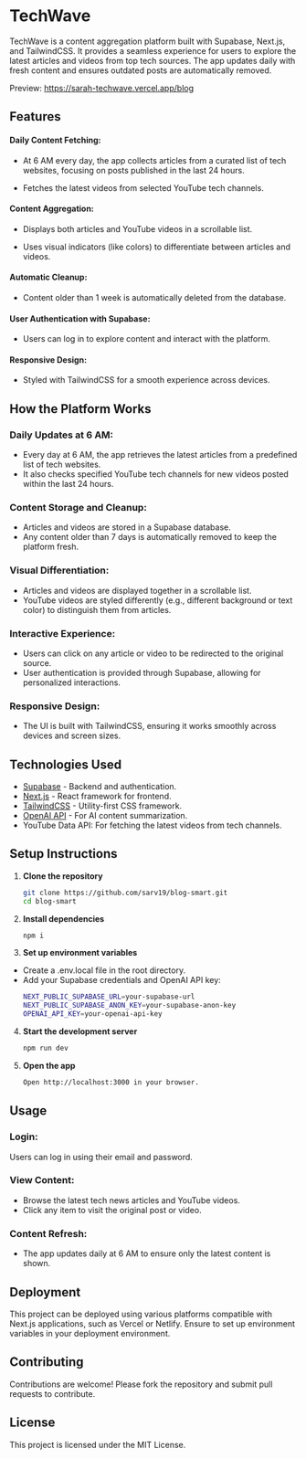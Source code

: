 # TechWave

TechWave is a content aggregation platform built with Supabase, Next.js, and TailwindCSS. It provides a seamless experience for users to explore the latest articles and videos from top tech sources. The app updates daily with fresh content and ensures outdated posts are automatically removed.

Preview: https://sarah-techwave.vercel.app/blog

## Features

#### Daily Content Fetching:
- At 6 AM every day, the app collects articles from a curated list of tech websites, focusing on posts published in the last 24 hours.

- Fetches the latest videos from selected YouTube tech channels.

#### Content Aggregation:
- Displays both articles and YouTube videos in a scrollable list.

- Uses visual indicators (like colors) to differentiate between articles and videos.


#### Automatic Cleanup:
- Content older than 1 week is automatically deleted from the database.

#### User Authentication with Supabase:
- Users can log in to explore content and interact with the platform.

#### Responsive Design:
- Styled with TailwindCSS for a smooth experience across devices.

## How the Platform Works
### Daily Updates at 6 AM:

- Every day at 6 AM, the app retrieves the latest articles from a predefined list of tech websites.
- It also checks specified YouTube tech channels for new videos posted within the last 24 hours.
### Content Storage and Cleanup:
- Articles and videos are stored in a Supabase database.
- Any content older than 7 days is automatically removed to keep the platform fresh.
### Visual Differentiation:
- Articles and videos are displayed together in a scrollable list.
- YouTube videos are styled differently (e.g., different background or text color) to distinguish them from articles.
### Interactive Experience:
- Users can click on any article or video to be redirected to the original source.
- User authentication is provided through Supabase, allowing for personalized interactions.
### Responsive Design:
- The UI is built with TailwindCSS, ensuring it works smoothly across devices and screen sizes.

## Technologies Used

- [Supabase](https://supabase.io/) - Backend and authentication.
- [Next.js](https://nextjs.org/) - React framework for frontend.
- [TailwindCSS](https://tailwindcss.com/) - Utility-first CSS framework.
- [OpenAI API](https://beta.openai.com/docs/) - For AI content summarization.
- YouTube Data API: For fetching the latest videos from tech channels.

## Setup Instructions

1. **Clone the repository**
   ```bash
   git clone https://github.com/sarv19/blog-smart.git
   cd blog-smart
   ```
2. **Install dependencies**
   ```bash
   npm i
   ```
3. **Set up environment variables**

- Create a .env.local file in the root directory.
- Add your Supabase credentials and OpenAI API key:
  ```bash
  NEXT_PUBLIC_SUPABASE_URL=your-supabase-url
  NEXT_PUBLIC_SUPABASE_ANON_KEY=your-supabase-anon-key
  OPENAI_API_KEY=your-openai-api-key
  ```

4. **Start the development server**
   ```bash
   npm run dev
   ```
5. **Open the app**
   ```bash
   Open http://localhost:3000 in your browser.
   ```

## Usage

### Login:
Users can log in using their email and password.
### View Content:
+ Browse the latest tech news articles and YouTube videos.
+ Click any item to visit the original post or video.
### Content Refresh:
- The app updates daily at 6 AM to ensure only the latest content is shown.

## Deployment

This project can be deployed using various platforms compatible with Next.js applications, such as Vercel or Netlify. Ensure to set up environment variables in your deployment environment.

## Contributing

Contributions are welcome! Please fork the repository and submit pull requests to contribute.

## License

This project is licensed under the MIT License.
